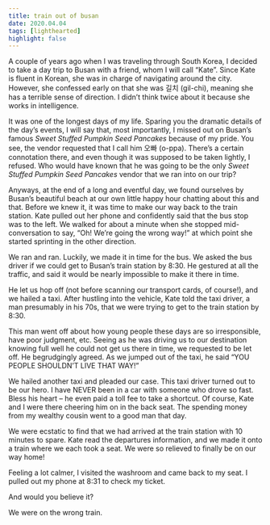 ```yaml
---
title: train out of busan
date: 2020.04.04
tags: [lighthearted]
highlight: false
---
```


A couple of years ago when I was traveling through South Korea, I decided to take a day trip to Busan with a friend, whom I will call “Kate”. Since Kate is fluent in Korean, she was in charge of navigating around the city. However, she confessed early on that she was 길치 (gil-chi), meaning she has a terrible sense of direction. I didn’t think twice about it because she works in intelligence.

It was one of the longest days of my life. Sparing you the dramatic details of the day’s events, I will say that, most importantly, I missed out on Busan’s famous _Sweet Stuffed Pumpkin Seed Pancakes_ because of my pride. You see, the vendor requested that I call him 오빠 (o-ppa). There’s a certain connotation there, and even though it was supposed to be taken lightly, I refused. Who would have known that he was going to be the only _Sweet Stuffed Pumpkin Seed Pancakes_ vendor that we ran into on our trip?

Anyways, at the end of a long and eventful day, we found ourselves by Busan’s beautiful beach at our own little happy hour chatting about this and that. Before we knew it, it was time to make our way back to the train station. Kate pulled out her phone and confidently said that the bus stop was to the left. We walked for about a minute when she stopped mid-conversation to say, “Oh! We’re going the wrong way!” at which point she started sprinting in the other direction.

We ran and ran. Luckily, we made it in time for the bus. We asked the bus driver if we could get to Busan’s train station by 8:30. He gestured at all the traffic, and said it would be nearly impossible to make it there in time.

He let us hop off (not before scanning our transport cards, of course!), and we hailed a taxi. After hustling into the vehicle, Kate told the taxi driver, a man presumably in his 70s, that we were trying to get to the train station by 8:30.

This man went off about how young people these days are so irresponsible, have poor judgment, etc. Seeing as he was driving us to our destination knowing full well he could not get us there in time, we requested to be let off. He begrudgingly agreed. As we jumped out of the taxi, he said “YOU PEOPLE SHOULDN’T LIVE THAT WAY!”

We hailed another taxi and pleaded our case. This taxi driver turned out to be our hero. I have NEVER been in a car with someone who drove so fast. Bless his heart – he even paid a toll fee to take a shortcut. Of course, Kate and I were there cheering him on in the back seat. The spending money from my wealthy cousin went to a good man that day.

We were ecstatic to find that we had arrived at the train station with 10 minutes to spare. Kate read the departures information, and we made it onto a train where we each took a seat. We were so relieved to finally be on our way home!

Feeling a lot calmer, I visited the washroom and came back to my seat. I pulled out my phone at 8:31 to check my ticket.

And would you believe it?

We were on the wrong train.